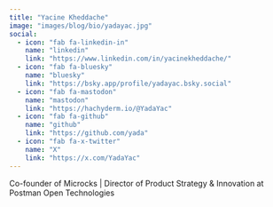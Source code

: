 ```yaml
---
title: "Yacine Kheddache"
image: "images/blog/bio/yadayac.jpg"
social:
  - icon: "fab fa-linkedin-in"
    name: "linkedin"
    link: "https://www.linkedin.com/in/yacinekheddache/" 
  - icon: "fab fa-bluesky"
    name: "bluesky"
    link: "https://bsky.app/profile/yadayac.bsky.social"
  - icon: "fab fa-mastodon"
    name: "mastodon"
    link: "https://hachyderm.io/@YadaYac"
  - icon: "fab fa-github"
    name: "github"
    link: "https://github.com/yada"  
  - icon: "fab fa-x-twitter"
    name: "X"
    link: "https://x.com/YadaYac"
---
```


Co-founder of Microcks | Director of Product Strategy & Innovation at Postman Open Technologies
